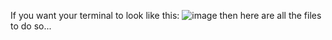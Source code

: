 If you want your terminal to look like this:
![image](https://github.com/mrfweruy/Dots/assets/138119863/9754e49c-99d1-4558-8050-5ad8f9dbf55c)
then here are all the files to do so...
